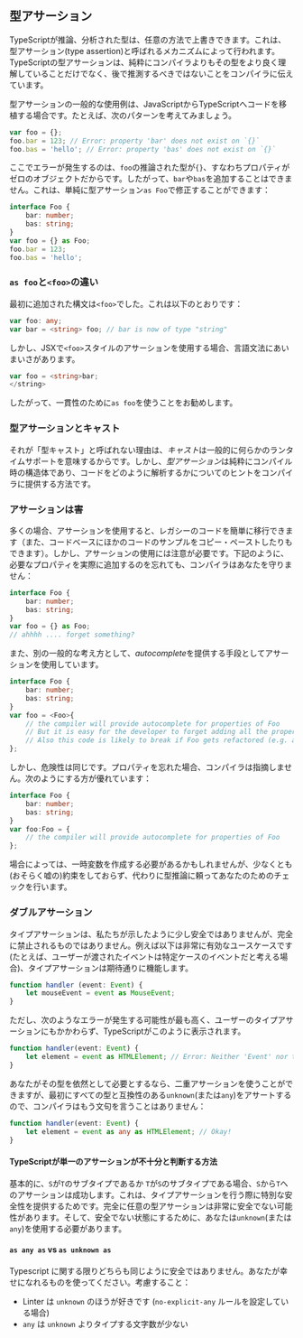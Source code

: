 ## 型アサーション
TypeScriptが推論、分析された型は、任意の方法で上書きできます。これは、型アサーション(type assertion)と呼ばれるメカニズムによって行われます。TypeScriptの型アサーションは、純粋にコンパイラよりもその型をより良く理解していることだけでなく、後で推測するべきではないことをコンパイラに伝えています。

型アサーションの一般的な使用例は、JavaScriptからTypeScriptへコードを移植する場合です。たとえば、次のパターンを考えてみましょう。

```ts
var foo = {};
foo.bar = 123; // Error: property 'bar' does not exist on `{}`
foo.bas = 'hello'; // Error: property 'bas' does not exist on `{}`
```

ここでエラーが発生するのは、`foo`の推論された型が`{}`、すなわちプロパティがゼロのオブジェクトだからです。したがって、`bar`や`bas`を追加することはできません。これは、単純に型アサーション`as Foo`で修正することができます：

```ts
interface Foo {
    bar: number;
    bas: string;
}
var foo = {} as Foo;
foo.bar = 123;
foo.bas = 'hello';
```

### `as foo`と`<foo>`の違い
最初に追加された構文は`<foo>`でした。これは以下のとおりです：

```ts
var foo: any;
var bar = <string> foo; // bar is now of type "string"
```
しかし、JSXで`<foo>`スタイルのアサーションを使用する場合、言語文法にあいまいさがあります。

```ts
var foo = <string>bar;
</string>
```

したがって、一貫性のために`as foo`を使うことをお勧めします。

### 型アサーションとキャスト
それが「型キャスト」と呼ばれない理由は、*キャスト*は一般的に何らかのランタイムサポートを意味するからです。しかし、*型アサーション*は純粋にコンパイル時の構造体であり、コードをどのように解析するかについてのヒントをコンパイラに提供する方法です。

### アサーションは害
多くの場合、アサーションを使用すると、レガシーのコードを簡単に移行できます（また、コードベースにほかのコードのサンプルをコピー・ペーストしたりもできます）。しかし、アサーションの使用には注意が必要です。下記のように、必要なプロパティを実際に追加するのを忘れても、コンパイラはあなたを守りません：

```ts
interface Foo {
    bar: number;
    bas: string;
}
var foo = {} as Foo;
// ahhhh .... forget something?
```

また、別の一般的な考え方として、*autocomplete*を提供する手段としてアサーションを使用しています。

```ts
interface Foo {
    bar: number;
    bas: string;
}
var foo = <Foo>{
    // the compiler will provide autocomplete for properties of Foo
    // But it is easy for the developer to forget adding all the properties
    // Also this code is likely to break if Foo gets refactored (e.g. a new property added)
};
```

しかし、危険性は同じです。プロパティを忘れた場合、コンパイラは指摘しません。次のようにする方が優れています：

```ts
interface Foo {
    bar: number;
    bas: string;
}
var foo:Foo = {
    // the compiler will provide autocomplete for properties of Foo
};
```

場合によっては、一時変数を作成する必要があるかもしれませんが、少なくとも(おそらく嘘の)約束をしておらず、代わりに型推論に頼ってあなたのためのチェックを行います。

### ダブルアサーション
タイプアサーションは、私たちが示したように少し安全ではありませんが、完全に禁止されるものではありません。例えば以下は非常に有効なユースケースです(たとえば、ユーザーが渡されたイベントは特定ケースのイベントだと考える場合)、タイプアサーションは期待通りに機能します。

```ts
function handler (event: Event) {
    let mouseEvent = event as MouseEvent;
}
```

ただし、次のようなエラーが発生する可能性が最も高く、ユーザーのタイプアサーションにもかかわらず、TypeScriptがこのように表示されます。

```ts
function handler(event: Event) {
    let element = event as HTMLElement; // Error: Neither 'Event' nor type 'HTMLElement' is assignable to the other
}
```

あなたがその型を依然として必要とするなら、二重アサーションを使うことができますが、最初にすべての型と互換性のある`unknown`(または`any`)をアサートするので、コンパイラはもう文句を言うことはありません：

```ts
function handler(event: Event) {
    let element = event as any as HTMLElement; // Okay!
}
```

#### TypeScriptが単一のアサーションが不十分と判断する方法
基本的に、`S`が`T`のサブタイプであるか `T`が`S`のサブタイプである場合、`S`から`T`へのアサーションは成功します。これは、タイプアサーションを行う際に特別な安全性を提供するためです。完全に任意の型アサーションは非常に安全でない可能性があります。そして、安全でない状態にするために、あなたは`unknown`(または`any`)を使用する必要があります。

#### `as any as` vs `as unknown as`
Typescript に関する限りどちらも同じように安全ではありません。あなたが幸せになれるものを使ってください。考慮すること：
- Linter は `unknown` のほうが好きです (`no-explicit-any` ルールを設定している場合)
- `any` は `unknown` よりタイプする文字数が少ない
